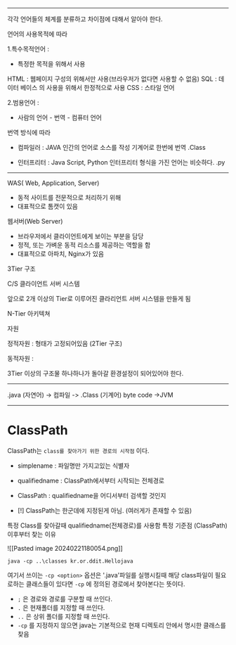 <hr>

각각 언어들의 체계를 분류하고 차이점에 대해서 알아야 한다.

언어의 사용목적에 따라

1.특수목적언어 : 
- 특정한 목적을 위해서 사용

 HTML : 웹페이지 구성의 위해서만 사용(브라우저가 없다면 사용할 수 없음)
SQL : 데이터 베이스 의 사용을 위해서 한정적으로 사용
CSS : 스타일 언어 


2.범용언어 : 
- 사람의 언어 - 번역 - 컴퓨터 언어

번역 방식에 따라 
- 컴파일러 : JAVA
	인간의 언어로 소스를 작성
	기계어로 한번에 번역 .Class

- 인터프리터 :  Java Script, Python
	인터프리터 형식을 가진 언어는 비슷하다.
	.py



<hr>


WAS( Web, Application, Server)
- 동적 사이트를 전문적으로 처리하기 위해
- 대표적으로 톰캣이 있음

웹서버(Web Server)
- 브라우저에서 클라이언트에게 보이는 부분을 담당
- 정적, 또는 가벼운 동적 리소스를 제공하는 역할을 함
- 대표적으로 아파치, Nginx가 있음

3Tier 구조

C/S 클라이언트 서버 시스템

앞으로
2개 이상의 Tier로 이루어진 클라리언트 서버 시스템을 만들게 됨

N-Tier 아키텍쳐

자원 

정적자원 : 형태가 고정되어있음 (2Tier 구조)

동적자원 : 

3Tier 이상의 구조물 하나하나가 돌아갈 환경설정이 되어있어야 한다.

<hr>



.java (자연어) -> 컴파일 -> .Class (기계어) byte code ->JVM 

<hr>

# ClassPath

ClassPath는 `class를 찾아가기 위한 경로의 시작점` 이다.

- simplename : 파일명만 가지고있는 식별자
- qualifiedname : ClassPath에서부터 시작되는 전체경로
- ClassPath : qualifiedname을 어디서부터 검색할 것인지

- [!] ClassPath는 한군데에 지정된게 아님. (여러게가 존재할 수 있음)

특정 Class를 찾아갈때 qualifiedname(전체경로)를 사용함
특정 기준점 (ClassPath) 이후부터 찾는 이유



![[Pasted image 20240221180054.png]]

`java -cp ..\classes kr.or.ddit.Hellojava` 

여기서 쓰이는 `-cp <option>` 옵션은 
'.java'파일를 실행시킬때 해당 class파일이 필요로하는 클래스들이 있다면 `-cp` 에 정의된
경로에서 찾아본다는 뜻이다.

- `;` 은 경로와 경로를 구분할 때 쓰인다.
- `.` 은 현재폴더를 지정할 때 쓰인다.
- `..` 은 상위 폴더를 지정할 때 쓰인다.
- `-cp` 를 지정하지 않으면 java는 기본적으로 현재 디렉토리 안에서 명시한 클래스를 찾음














